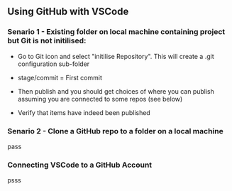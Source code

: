 ## Using GitHub with VSCode

### Senario 1 - Existing folder on local machine containing project but Git is not initilised:  

* Go to Git icon and select "initilise Repository". This will create a .git configuration sub-folder  

* stage/commit = First commit  

* Then publish and you should get choices of where you can publish assuming you are connected to some repos (see below)  

* Verify that items have indeed been published

### Senario 2 - Clone a GitHub repo to a folder on a local machine
pass  

### Connecting VSCode to a GitHub Account  
psss 
